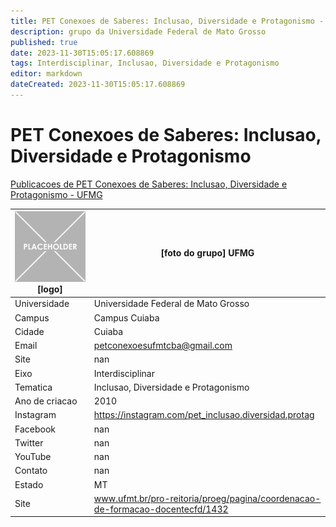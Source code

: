 ```yaml
---
title: PET Conexoes de Saberes: Inclusao, Diversidade e Protagonismo - UFMG
description: grupo da Universidade Federal de Mato Grosso
published: true
date: 2023-11-30T15:05:17.608869
tags: Interdisciplinar, Inclusao, Diversidade e Protagonismo
editor: markdown
dateCreated: 2023-11-30T15:05:17.608869
---
```


# PET Conexoes de Saberes: Inclusao, Diversidade e Protagonismo

[Publicacoes de PET Conexoes de Saberes: Inclusao, Diversidade e Protagonismo - UFMG](/atividade/270PETConexoesdeSaberesInclusaoDiversidadeeProtagonismoUFMG/feed)

| ![placeholder.png](/placeholder.png) [logo] | [foto do grupo] UFMG         |
| ------------------------------------------- | ------------------------------------------------- |
| Universidade                                | Universidade Federal de Mato Grosso      |
| Campus                                      | Campus Cuiaba            |
| Cidade                                      | Cuiaba             |
| Email                                       | petconexoesufmtcba@gmail.com             |
| Site                                        | nan              |
| Eixo                                        | Interdisciplinar              |
| Tematica                                    | Inclusao, Diversidade e Protagonismo          |
| Ano de criacao                              | 2010        |
| Instagram                                   | https://instagram.com/pet_inclusao.diversidad.protag         |
| Facebook                                    | nan          |
| Twitter                                     | nan           |
| YouTube                                     | nan           |
| Contato                                     | nan         |
| Estado                                      |  MT            |
| Site                                        | www.ufmt.br/pro-reitoria/proeg/pagina/coordenacao-de-formacao-docentecfd/1432 |
